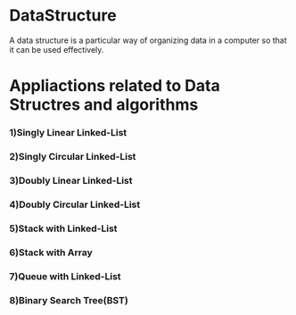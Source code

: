 # DataStructure
A data structure is a particular way of organizing data in a computer so that it can be used effectively.
 <h1> Appliactions related to Data Structres and algorithms </h1>
 <h3> 1)Singly Linear Linked-List </h3>
 <h3> 2)Singly Circular Linked-List </h3>
 <h3> 3)Doubly Linear Linked-List </h3>
 <h3> 4)Doubly Circular Linked-List </h3>
 <h3> 5)Stack with Linked-List</h3>
 <h3> 6)Stack with Array </h3>
 <h3> 7)Queue with Linked-List </h3>
 <h3> 8)Binary Search Tree(BST) </h3>
    
